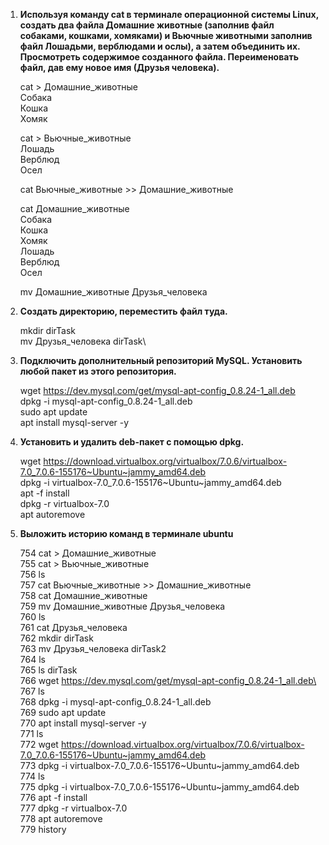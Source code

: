 
1. **Используя команду cat в терминале операционной системы Linux, создать
   два файла Домашние животные (заполнив файл собаками, кошками,
   хомяками) и Вьючные животными заполнив файл Лошадьми, верблюдами и
   ослы), а затем объединить их. Просмотреть содержимое созданного файла.
   Переименовать файл, дав ему новое имя (Друзья человека).**

   cat > Домашние_животные\
   Собака\
   Кошка\
   Хомяк

   cat > Вьючные_животные\
   Лошадь\
   Верблюд\
   Осел

   cat Вьючные_животные >> Домашние_животные

   cat Домашние_животные\
   Собака\
   Кошка\
   Хомяк\
   Лошадь\
   Верблюд\
   Осел

   mv Домашние_животные Друзья_человека

2. **Создать директорию, переместить файл туда.**
   
   mkdir dirTask\
   mv Друзья_человека dirTask\

3. **Подключить дополнительный репозиторий MySQL. Установить любой пакет
   из этого репозитория.**

   wget https://dev.mysql.com/get/mysql-apt-config_0.8.24-1_all.deb \
   dpkg -i mysql-apt-config_0.8.24-1_all.deb \
   sudo apt update \
   apt install mysql-server -y 
 
4. **Установить и удалить deb-пакет с помощью dpkg.**

   wget https://download.virtualbox.org/virtualbox/7.0.6/virtualbox-7.0_7.0.6-155176~Ubuntu~jammy_amd64.deb \
   dpkg -i virtualbox-7.0_7.0.6-155176~Ubuntu~jammy_amd64.deb\
   apt -f install \
   dpkg -r virtualbox-7.0 \
   apt autoremove

5. **Выложить историю команд в терминале ubuntu**

   754 cat > Домашние_животные\
   755 cat > Вьючные_животные\
   756 ls\
   757 cat Вьючные_животные >> Домашние_животные\
   758 cat Домашние_животные\
   759 mv Домашние_животные Друзья_человека\
   760 ls\
   761 cat Друзья_человека\
   762 mkdir dirTask\
   763 mv Друзья_человека dirTask2\
   764 ls\
   765 ls dirTask\
   766 wget https://dev.mysql.com/get/mysql-apt-config_0.8.24-1_all.deb\
   767 ls\
   768 dpkg -i mysql-apt-config_0.8.24-1_all.deb\
   769 sudo apt update\
   770 apt install mysql-server -y\
   771 ls\
   772 wget https://download.virtualbox.org/virtualbox/7.0.6/virtualbox-7.0_7.0.6-155176~Ubuntu~jammy_amd64.deb \
   773 dpkg -i virtualbox-7.0_7.0.6-155176~Ubuntu~jammy_amd64.deb\
   774 ls\
   775 dpkg -i virtualbox-7.0_7.0.6-155176~Ubuntu~jammy_amd64.deb\
   776 apt -f install\
   777 dpkg -r virtualbox-7.0\
   778 apt autoremove\
   779 history

